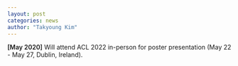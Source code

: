 ```yaml
---
layout: post
categories: news
author: "Takyoung Kim"
---
```


<strong style="font-weight:600">[May 2020]</strong> Will attend ACL 2022 in-person for poster presentation (May 22 - May 27, Dublin, Ireland). 